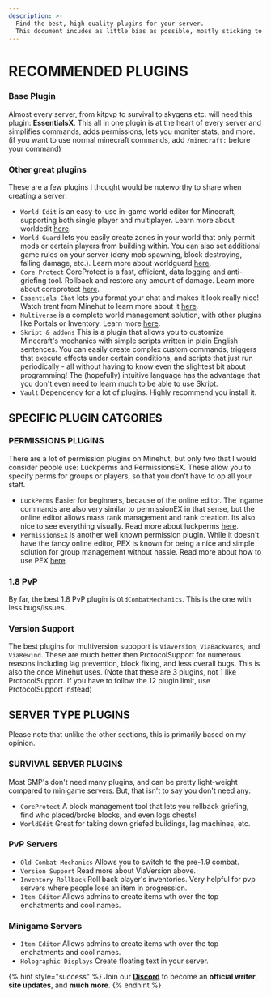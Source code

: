 ```yaml
---
description: >-
  Find the best, high quality plugins for your server.
  This document incudes as little bias as possible, mostly sticking to preformance metrics and general community input.
---
```


# RECOMMENDED PLUGINS


### Base Plugin

Almost every server, from kitpvp to survival to skygens etc. will need this plugin: **EssentialsX**. This all in one plugin is at the heart of every server and simplifies commands, adds permissions, lets you moniter stats, and more. (if you want to use normal minecraft commands, add `/minecraft:` before your command)

### Other great plugins

These are a few plugins I thought would be noteworthy to share when creating a server:
- `World Edit` is an easy-to-use in-game world editor for Minecraft, supporting both single player and multiplayer. Learn more about worldedit [here](https://minehut.xyz/plugin/worldedit).
- `World Guard` lets you easily create zones in your world that only permit mods or certain players from building within. You can also set additional game rules on your server (deny mob spawning, block destroying, falling damage, etc.). Learn more about worldguard [here](https://minehut.xyz/plugin/worldguard).
- `Core Protect` CoreProtect is a fast, efficient, data logging and anti-griefing tool. Rollback and restore any amount of damage. Learn more about coreprotect [here](https://minehut.xyz/plugin/coreprotect).
- `Essentials Chat` lets you format your chat and makes it look really nice! Watch trent from Minehut to learn more about it [here](https://www.youtube.com/watch?v=FU_tK-zYYb4).
- `Multiverse` is a complete world management solution, with other plugins like Portals or Inventory. Learn more [here](https://dev.bukkit.org/projects/multiverse-core).
- `Skript & addons` This is a plugin that allows you to customize Minecraft's mechanics with simple scripts written in plain English sentences. You can easily create complex custom commands, triggers that execute effects under certain conditions, and scripts that just run periodically - all without having to know even the slightest bit about programming! The (hopefully) intuitive language has the advantage that you don't even need to learn much to be able to use Skript.
- `Vault` Dependency for a lot of plugins. Highly recommend you install it.

## SPECIFIC PLUGIN CATGORIES

### PERMISSIONS PLUGINS

There are a lot of permission plugins on Minehut, but only two that I would consider people use: Luckperms and PermissionsEX. These allow you to specify perms for groups or players, so that you don't have to op all your staff.
- `LuckPerms` Easier for beginners, because of the online editor. The ingame commands are also very similar to permissionEX in that sense, but the online editor allows mass rank management and rank creation. Its also nice to see everything visually. Read more about luckperms [here](https://minehut.xyz/plugin/lp).
- `PermissionsEX` is another well known permission plugin. While it doesn't have the fancy online editor, PEX is known for being a nice and simple solution for group management without hassle. Read more about how to use PEX [here](https://minehut.xyz/plugin/pex).

### 1.8 PvP

By far, the best 1.8 PvP plugin is `OldCombatMechanics`. This is the one with less bugs/issues.

### Version Support

The best plugins for multiversion supoport is `Viaversion`, `ViaBackwards`, and `ViaRewind`. These are much better then ProtocolSupport for numerous reasons including lag prevention, block fixing, and less overall bugs. This is also the once Minehut uses. (Note that these are 3 plugins, not 1 like ProtocolSupport. If you have to follow the 12 plugin limit, use ProtocolSupport instead)

## SERVER TYPE PLUGINS
Please note that unlike the other sections, this is primarily based on my opinion.

### SURVIVAL SERVER PLUGINS

Most SMP's don't need many plugins, and can be pretty light-weight compared to minigame servers. But, that isn't to say you don't need any:
- `CoreProtect` A block management tool that lets you rollback griefing, find who placed/broke blocks, and even logs chests!
- `WorldEdit` Great for taking down griefed buildings, lag machines, etc.

### PvP Servers
- `Old Combat Mechanics` Allows you to switch to the pre-1.9 combat.
- `Version Support` Read more about ViaVersion above.
- `Inventory Rollback` Roll back player's inventories. Very helpful for pvp servers where people lose an item in progression.
- `Item Editor` Allows admins to create items wth over the top enchatments and cool names.

### Minigame Servers
- `Item Editor` Allows admins to create items wth over the top enchatments and cool names.
- `Holographic Displays` Create floating text in your server.

{% hint style="success" %}
Join our **[Discord](https://discord.gg/TYhH5bK)** to become an **official writer**, **site updates**, and **much more**.
{% endhint %}
